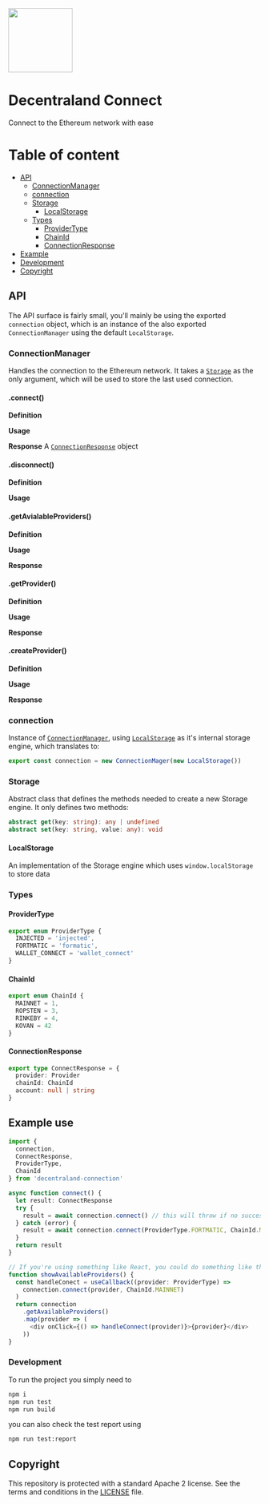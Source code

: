 <img src="https://ui.decentraland.org/decentraland_256x256.png" height="128" width="128" />

# Decentraland Connect

Connect to the Ethereum network with ease

# Table of content

- [API](#api)
  - [ConnectionManager](#ConnectionManager)
  - [connection](#connection)
  - [Storage](#Storage)
    - [LocalStorage](#LocalStorage)
  - [Types](#types)
    - [ProviderType](#ProviderType)
    - [ChainId](#ChainId)
    - [ConnectionResponse](#ConnectionResponse)
- [Example](#example)
- [Development](#development)
- [Copyright](#copyright)

## API

The API surface is fairly small, you'll mainly be using the exported `connection` object, which is an instance of the also exported `ConnectionManager` using the default `LocalStorage`.

### ConnectionManager

Handles the connection to the Ethereum network. It takes a [`Storage`](#Storage) as the only argument, which will be used to store the last used connection.

#### .connect()

**Definition**

**Usage**

**Response**
A [`ConnectionResponse`](#ConnectionResponse) object

#### .disconnect()

**Definition**

**Usage**

#### .getAvialableProviders()

**Definition**

**Usage**

**Response**

#### .getProvider()

**Definition**

**Usage**

**Response**

#### .createProvider()

**Definition**

**Usage**

**Response**

### connection

Instance of [`ConnectionManager`](#ConnectionManager), using [`LocalStorage`](#LocalStorage) as it's internal storage engine, which translates to:

```typescript
export const connection = new ConnectionMager(new LocalStorage())
```

### Storage

Abstract class that defines the methods needed to create a new Storage engine. It only defines two methods:

```typescript
abstract get(key: string): any | undefined
abstract set(key: string, value: any): void
```

#### LocalStorage

An implementation of the Storage engine which uses `window.localStorage` to store data

### Types

#### ProviderType

```typescript
export enum ProviderType {
  INJECTED = 'injected',
  FORTMATIC = 'formatic',
  WALLET_CONNECT = 'wallet_connect'
}
```

#### ChainId

```typescript
export enum ChainId {
  MAINNET = 1,
  ROPSTEN = 3,
  RINKEBY = 4,
  KOVAN = 42
}
```

#### ConnectionResponse

```typescript
export type ConnectResponse = {
  provider: Provider
  chainId: ChainId
  account: null | string
}
```

## Example use

```typescript
import {
  connection,
  ConnectResponse,
  ProviderType,
  ChainId
} from 'decentraland-connection'

async function connect() {
  let result: ConnectResponse
  try {
    result = await connection.connect() // this will throw if no successful connect was called before
  } catch (error) {
    result = await connection.connect(ProviderType.FORTMATIC, ChainId.MAINNET)
  }
  return result
}

// If you're using something like React, you could do something like this (after trying a `.connect()`)
function showAvailableProviders() {
  const handleConect = useCallback((provider: ProviderType) =>
    connection.connect(provider, ChainId.MAINNET)
  )
  return connection
    .getAvailableProviders()
    .map(provider => (
      <div onClick={() => handleConnect(provider)}>{provider}</div>
    ))
}
```

### Development

To run the project you simply need to

```bash
npm i
npm run test
npm run build
```

you can also check the test report using

```bash
npm run test:report
```

## Copyright

This repository is protected with a standard Apache 2 license. See the terms and conditions in the [LICENSE](https://github.com/decentraland/decentraland-connect/blob/master/LICENSE) file.
